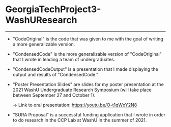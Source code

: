 # GeorgiaTechProject3-WashUResearch
---------------------------------------------------------------------------------------------------------------------------------------
- "CodeOriginal" is the code that was given to me with the goal of writing a more generalizable version.

- "CondensedCode" is the more generalizable version of "CodeOriginal" that I wrote in leading a team of undergraduates.

- "CondensedCodeOutput" is a presentation that I made displaying the output and results of "CondensedCode."

- "Poster Presentation Slides" are slides for my poster presentation at the 2021 WashU Undergraduate Research Symposium (will take place between September 27 and October 1).

  -> Link to oral presentation: https://youtu.be/O-t1qWxY2N8 

- "SURA Proposal" is a successful funding application that I wrote in order to do research in the CCP Lab at WashU in the summer of 2021.
